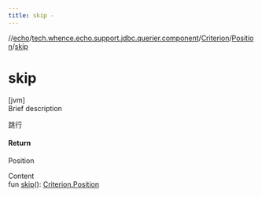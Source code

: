 ```yaml
---
title: skip -
---
```

//[echo](../../../index.md)/[tech.whence.echo.support.jdbc.querier.component](../../index.md)/[Criterion](../index.md)/[Position](index.md)/[skip](skip.md)



# skip  
[jvm]  
Brief description  


跳行



#### Return  


Position

  
Content  
fun [skip](skip.md)(): [Criterion.Position](index.md)  



